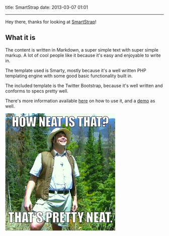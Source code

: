 title: SmartStrap
date: 2013-03-07 01:01

---

Hey there, thanks for looking at [SmartStrap][smartstrap]!

What it is
----------

The content is written in Markdown, a super simple text with
super simple markup. A lot of cool people like it because it's
easy and enjoyable to write in.

The template used is Smarty, mostly because it's a well written
PHP templating engine with some good basic functionality built in.

The included template is the Twitter Bootstrap, because it's well
written and conforms to specs pretty well.

There's more information available [here](about) on how to use
it, and a [demo][demo] as well.

![That's pretty neat](/content/thatsprettyneat.jpg "How neat is that?")

[smartstrap]: https://github.com/saibotsivad/smartstrap "smartstrap git repo"
[markdown]: http://daringfireball.net/projects/markdown/ "Markdown specs"
[demo]: http://smartstrap.tobiaslabs.com "smartstrap demo"
